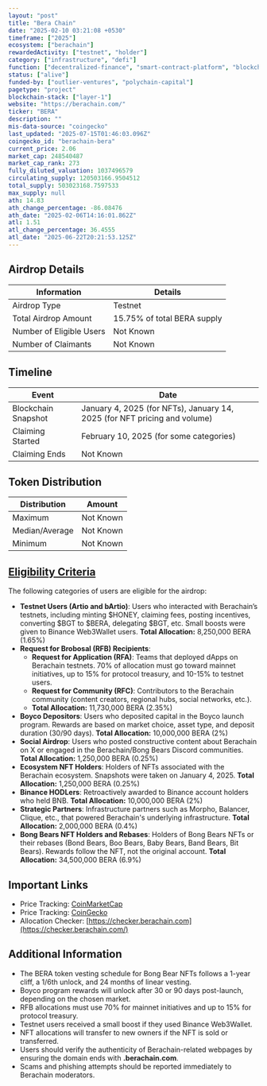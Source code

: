```yaml
---
layout: "post"
title: "Bera Chain"
date: "2025-02-10 03:21:08 +0530"
timeframe: ["2025"]
ecosystem: ["berachain"]
rewardedActivity: ["testnet", "holder"]
category: ["infrastructure", "defi"]
function: ["decentralized-finance", "smart-contract-platform", "blockchain"]
status: ["alive"]
funded-by: ["outlier-ventures", "polychain-capital"]
pagetype: "project"
blockchain-stack: ["layer-1"]
website: "https://berachain.com/"
ticker: "BERA"
description: ""
mis-data-source: "coingecko"
last_updated: "2025-07-15T01:46:03.096Z"
coingecko_id: "berachain-bera"
current_price: 2.06
market_cap: 248540487
market_cap_rank: 273
fully_diluted_valuation: 1037496579
circulating_supply: 120503166.9504512
total_supply: 503023168.7597533
max_supply: null
ath: 14.83
ath_change_percentage: -86.08476
ath_date: "2025-02-06T14:16:01.862Z"
atl: 1.51
atl_change_percentage: 36.4555
atl_date: "2025-06-22T20:21:53.125Z"
---
```


## Airdrop Details

| Information              | Details                     |
| ------------------------ | --------------------------- |
| Airdrop Type             | Testnet                     |
| Total Airdrop Amount     | 15.75% of total BERA supply |
| Number of Eligible Users | Not Known                   |
| Number of Claimants      | Not Known                   |

## Timeline

| Event               | Date                                                                      |
| ------------------- | ------------------------------------------------------------------------- |
| Blockchain Snapshot | January 4, 2025 (for NFTs), January 14, 2025 (for NFT pricing and volume) |
| Claiming Started    | February 10, 2025 (for some categories)                                   |
| Claiming Ends       | Not Known                                                                 |

## Token Distribution

| Distribution   | Amount    |
| -------------- | --------- |
| Maximum        | Not Known |
| Median/Average | Not Known |
| Minimum        | Not Known |

## [Eligibility Criteria](https://blog.berachain.com/blog/berachain-airdrop-overview)

The following categories of users are eligible for the airdrop:

- **Testnet Users (Artio and bArtio)**: Users who interacted with Berachain’s testnets, including minting $HONEY, claiming fees, posting incentives, converting $BGT to $BERA, delegating $BGT, etc. Small boosts were given to Binance Web3Wallet users. **Total Allocation:** 8,250,000 BERA (1.65%)
- **Request for Brobosal (RFB) Recipients**:
  - **Request for Application (RFA)**: Teams that deployed dApps on Berachain testnets. 70% of allocation must go toward mainnet initiatives, up to 15% for protocol treasury, and 10-15% to testnet users.
  - **Request for Community (RFC)**: Contributors to the Berachain community (content creators, regional hubs, social networks, etc.).
  - **Total Allocation:** 11,730,000 BERA (2.35%)
- **Boyco Depositors**: Users who deposited capital in the Boyco launch program. Rewards are based on market choice, asset type, and deposit duration (30/90 days). **Total Allocation:** 10,000,000 BERA (2%)
- **Social Airdrop**: Users who posted constructive content about Berachain on X or engaged in the Berachain/Bong Bears Discord communities. **Total Allocation:** 1,250,000 BERA (0.25%)
- **Ecosystem NFT Holders**: Holders of NFTs associated with the Berachain ecosystem. Snapshots were taken on January 4, 2025. **Total Allocation:** 1,250,000 BERA (0.25%)
- **Binance HODLers**: Retroactively awarded to Binance account holders who held BNB. **Total Allocation:** 10,000,000 BERA (2%)
- **Strategic Partners**: Infrastructure partners such as Morpho, Balancer, Clique, etc., that powered Berachain's underlying infrastructure. **Total Allocation:** 2,000,000 BERA (0.4%)
- **Bong Bears NFT Holders and Rebases**: Holders of Bong Bears NFTs or their rebases (Bond Bears, Boo Bears, Baby Bears, Band Bears, Bit Bears). Rewards follow the NFT, not the original account. **Total Allocation:** 34,500,000 BERA (6.9%)

## Important Links

- Price Tracking: [CoinMarketCap](https://coinmarketcap.com/currencies/berachain)
- Price Tracking: [CoinGecko](https://www.coingecko.com/en/coins/berachain)
- Allocation Checker: [https://checker.berachain.com](https://checker.berachain.com/)

## Additional Information

- The BERA token vesting schedule for Bong Bear NFTs follows a 1-year cliff, a 1/6th unlock, and 24 months of linear vesting.
- Boyco program rewards will unlock after 30 or 90 days post-launch, depending on the chosen market.
- RFB allocations must use 70% for mainnet initiatives and up to 15% for protocol treasury.
- Testnet users received a small boost if they used Binance Web3Wallet.
- NFT allocations will transfer to new owners if the NFT is sold or transferred.
- Users should verify the authenticity of Berachain-related webpages by ensuring the domain ends with **.berachain.com**.
- Scams and phishing attempts should be reported immediately to Berachain moderators.